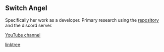 ## Switch Angel

Specifically her work as a developer.
Primary research using the [repository](https://codeberg.org/uzu/strudel/commits/branch/main) and the discord server.

[YouTube channel](https://www.youtube.com/@Switch-Angel)

[linktree](https://linktr.ee/switchangel)
